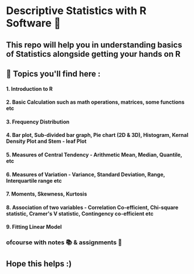 # Descriptive Statistics with R Software 💯

## This repo will help you in understanding basics of Statistics alongside getting your hands on R 

## 📌 Topics you'll find here :

#### 1. Introduction to R 
#### 2. Basic Calculation such as math operations, matrices, some functions etc 
#### 3. Frequency Distribution 
#### 4. Bar plot, Sub-divided bar graph, Pie chart (2D & 3D), Histogram, Kernal Density Plot and Stem - leaf Plot 
#### 5. Measures of Central Tendency - Arithmetic Mean, Median, Quantile, etc 
#### 6. Measures of Variation - Variance, Standard Deviation, Range, Interquartile range etc 
#### 7. Moments, Skewness, Kurtosis 
#### 8. Association of two variables - Correlation Co-efficient, Chi-square statistic, Cramer's V statistic, Contingency co-efficient etc 
#### 9. Fitting Linear Model 


### ofcourse with notes 📚 & assignments 🤩
## Hope this helps :)

